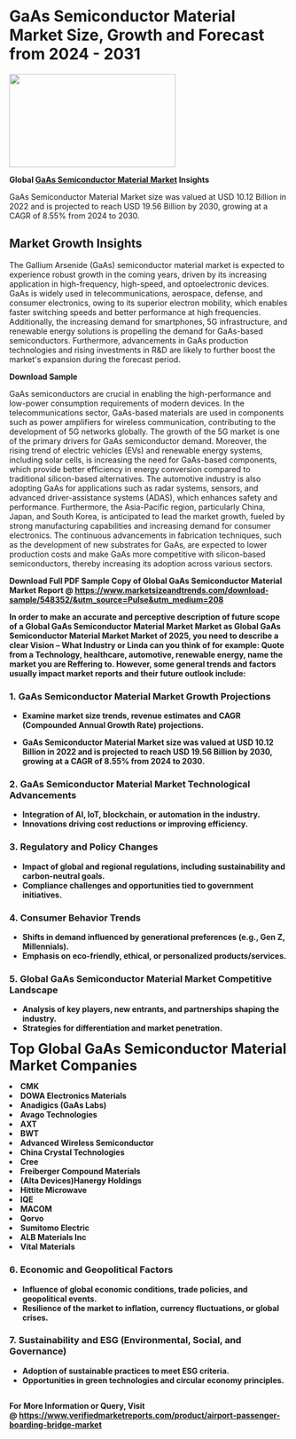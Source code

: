 <H1>GaAs Semiconductor Material Market Size, Growth and Forecast from 2024 - 2031</H1><img class="aligncenter size-medium wp-image-584254" src="https://thirdeyenews.in/wp-content/uploads/2024/09/Global-Market-Research-300x168.jpeg" alt="" width="300" height="168" /><p><strong>Global&nbsp;<a href="https://www.marketsizeandtrends.com/download-sample/548352/&amp;utm_source=Pulse&amp;utm_medium=208">GaAs Semiconductor Material Market</a> Insights</strong></p><p>GaAs Semiconductor Material Market size was valued at USD 10.12 Billion in 2022 and is projected to reach USD 19.56 Billion by 2030, growing at a CAGR of 8.55% from 2024 to 2030.</p><p><h2>Market Growth Insights</h2> <p>The Gallium Arsenide (GaAs) semiconductor material market is expected to experience robust growth in the coming years, driven by its increasing application in high-frequency, high-speed, and optoelectronic devices. GaAs is widely used in telecommunications, aerospace, defense, and consumer electronics, owing to its superior electron mobility, which enables faster switching speeds and better performance at high frequencies. Additionally, the increasing demand for smartphones, 5G infrastructure, and renewable energy solutions is propelling the demand for GaAs-based semiconductors. Furthermore, advancements in GaAs production technologies and rising investments in R&D are likely to further boost the market's expansion during the forecast period.</p> <p><strong>Download Sample</strong></p> <p>GaAs semiconductors are crucial in enabling the high-performance and low-power consumption requirements of modern devices. In the telecommunications sector, GaAs-based materials are used in components such as power amplifiers for wireless communication, contributing to the development of 5G networks globally. The growth of the 5G market is one of the primary drivers for GaAs semiconductor demand. Moreover, the rising trend of electric vehicles (EVs) and renewable energy systems, including solar cells, is increasing the need for GaAs-based components, which provide better efficiency in energy conversion compared to traditional silicon-based alternatives. The automotive industry is also adopting GaAs for applications such as radar systems, sensors, and advanced driver-assistance systems (ADAS), which enhances safety and performance. Furthermore, the Asia-Pacific region, particularly China, Japan, and South Korea, is anticipated to lead the market growth, fueled by strong manufacturing capabilities and increasing demand for consumer electronics. The continuous advancements in fabrication techniques, such as the development of new substrates for GaAs, are expected to lower production costs and make GaAs more competitive with silicon-based semiconductors, thereby increasing its adoption across various sectors.</p> <p><strong></p><p><span class=""><strong>Download Full PDF Sample Copy of Global GaAs Semiconductor Material Market Report</strong> @ <a href="https://www.marketsizeandtrends.com/download-sample/548352/&amp;utm_source=Pulse&amp;utm_medium=208" target="_blank">https://www.marketsizeandtrends.com/download-sample/548352/&amp;utm_source=Pulse&amp;utm_medium=208</a></span></p><p>In order to make an accurate and perceptive description of future scope of a Global&nbsp;GaAs Semiconductor Material Market Market as Global&nbsp;GaAs Semiconductor Material Market Market of 2025, you need to describe a clear Vision &ndash; What Industry or Linda can you think of for example: Quote from a Technology, healthcare, automotive, renewable energy, name the market you are Reffering to. However, some general trends and factors usually impact market reports and their future outlook include:</p><h3>1.&nbsp;<strong>GaAs Semiconductor Material Market Growth Projections</strong></h3><ul><li>Examine market size trends, revenue estimates and CAGR (Compounded Annual Growth Rate) projections.</li><li><p>GaAs Semiconductor Material Market size was valued at USD 10.12 Billion in 2022 and is projected to reach USD 19.56 Billion by 2030, growing at a CAGR of 8.55% from 2024 to 2030.</p></li></ul><h3>2.&nbsp;<strong>GaAs Semiconductor Material Market Technological Advancements</strong></h3><ul><li>Integration of AI, IoT, blockchain, or automation in the industry.</li><li>Innovations driving cost reductions or improving efficiency.</li></ul><h3>3.&nbsp;<strong>Regulatory and Policy Changes</strong></h3><ul><li>Impact of global and regional regulations, including sustainability and carbon-neutral goals.</li><li>Compliance challenges and opportunities tied to government initiatives.</li></ul><h3>4.&nbsp;<strong>Consumer Behavior Trends</strong></h3><ul><li>Shifts in demand influenced by generational preferences (e.g., Gen Z, Millennials).</li><li>Emphasis on eco-friendly, ethical, or personalized products/services.</li></ul><h3>5.&nbsp;<strong>Global GaAs Semiconductor Material Market Competitive Landscape</strong></h3><ul><li>Analysis of key players, new entrants, and partnerships shaping the industry.</li><li>Strategies for differentiation and market penetration.</li></ul><p data-pm-slice="1 1 []"><span style="color: inherit; font-family: inherit; font-size: 25px;">Top Global GaAs Semiconductor Material Market Companies</span></p><div class="" data-test-id=""><p><li>CMK</li><li> DOWA Electronics Materials</li><li> Anadigics (GaAs Labs)</li><li> Avago Technologies</li><li> AXT</li><li> BWT</li><li> Advanced Wireless Semiconductor</li><li> China Crystal Technologies</li><li> Cree</li><li> Freiberger Compound Materials</li><li> (Alta Devices)Hanergy Holdings</li><li> Hittite Microwave</li><li> IQE</li><li> MACOM</li><li> Qorvo</li><li> Sumitomo Electric</li><li> ALB Materials Inc</li><li> Vital Materials</li></p></div><h3>6.&nbsp;<strong>Economic and Geopolitical Factors</strong></h3><ul><li>Influence of global economic conditions, trade policies, and geopolitical events.</li><li>Resilience of the market to inflation, currency fluctuations, or global crises.</li></ul><h3>7.&nbsp;<strong>Sustainability and ESG (Environmental, Social, and Governance)</strong></h3><ul><li>Adoption of sustainable practices to meet ESG criteria.</li><li>Opportunities in green technologies and circular economy principles.</li></ul><h2><strong style="font-size: 14px;">For More Information or Query, Visit @&nbsp;</strong><a style="background-color: #ffffff; font-size: 14px;" href="https://www.marketsizeandtrends.com/report/gaas-semiconductor-material-market/" target="_blank">https://www.verifiedmarketreports.com/product/airport-passenger-boarding-bridge-market</a></h2>
